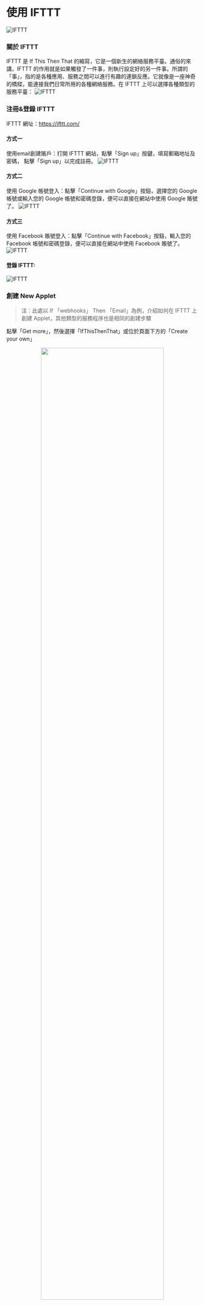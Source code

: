 # 使用 IFTTT

![IFTTT](../media/ifttt_mainPage.png)

### 關於 IFTTT

IFTTT 是 If This Then That 的縮寫，它是一個新生的網絡服務平臺。通俗的來講，IFTTT 的作用就是如果觸發了一件事，則執行設定好的另一件事。所謂的「事」，指的是各種應用、服務之間可以進行有趣的連鎖反應。它就像是一座神奇的橋樑，能連接我們日常所用的各種網絡服務。在 IFTTT 上可以選擇各種類型的服務平臺：
![IFTTT](../media/ifttt_1.png)

### 注冊&登錄 IFTTT

IFTTT 網址：https://ifttt.com/

#### 方式一

使用email創建賬戶：打開 IFTTT 網站，點擊「Sign up」按鍵，填寫郵箱地址及密碼， 點擊「Sign up」以完成註冊。
![IFTTT](../media/ifttt_signup.png)

#### 方式二

使用 Google 帳號登入：點擊「Continue with Google」按鈕，選擇您的 Google 帳號或輸入您的 Google 帳號和密碼登錄，便可以直接在網站中使用 Google 賬號了。
![IFTTT](../media/ifttt_google.png)

#### 方式三

使用 Facebook 賬號登入：點擊「Continue with Facebook」按鈕，輸入您的 Facebook 帳號和密碼登錄，便可以直接在網站中使用 Facebook 賬號了。
![IFTTT](../media/ifttt_facebook.png)

#### 登錄 IFTTT:
![IFTTT](../media/ifttt_signin.png)


### 創建 New Applet

> 注：此處以 If 「webhooks」 Then 「Email」為例，介紹如何在 IFTTT 上創建 Applet，其他類型的服務程序也是相同的創建步驟

點擊「Get more」，然後選擇「IfThisThenThat」或位於頁面下方的「Create your own」

<div style="text-align:center;margin:10px 0 10px 0;">
<img src="../media/ifttt_new_1.png" width=80%/>
<img src="../media/ifttt_new_2.png" width=70%/>
</div>

#### 添加 Webhooks

點擊「+This」

<div style="text-align:center;margin:10px 0 10px 0;">
<img src="../media/ifttt_new_3.png" width=80%/>
</div>

搜索並添加「webhooks」

<div style="text-align:center;margin:10px 0 10px 0;">
<img src="../media/ifttt_new_4.png" width=80%/>
</div>

#### 創建 trigger

點擊「Connect」按鈕連接「webhooks」，然後選擇「trigger」類型

<div style="text-align:center;margin:10px 0 10px 0;">
<img src="../media/ifttt_new_5.png" width=80%/>
</div>

填寫 Event 名字，點擊「Create trigger」完成 trigger 的創建

<div style="text-align:center;margin:10px 0 10px 0;">
<img src="../media/ifttt_new_6.png" width=40%/>
</div>

#### 添加 Email

點擊「Connect」按鈕連接「Email」，鏈接並驗證你的郵箱

<div style="text-align:center;margin:10px 0 10px 0;">
<img src="../media/ifttt_new_8.png" width=80%/>
</div>

#### 創建 Action

填入 PIN 碼，點擊「Connect」按鈕，然後選擇「Send me an email」

<div style="text-align:center;margin:10px 0 10px 0;">
<img src="../media/ifttt_new_9.png" width=80%/>
</div>

在「Subject」中填入郵件的標題，「body」中填入郵件的内容，填寫完成后點擊「Create action」

<div style="text-align:center;margin:10px 0 10px 0;">
<img src="../media/ifttt_new_10.png" width=40%/>
</div>

#### 成功創建 Applet

點擊「Finish」按鍵后即完成 Applet 的創建，界面跳轉回到主界面

> 此 Applet 的含義是儅教學模組的規定按鈕處於高（也即“打開”）的狀態時，通過觸發 Webhooks，就會向郵箱發送郵件

<div style="text-align:center;margin:10px 0 10px 0;">
<img src="../media/ifttt_new_11.png" width=40% />
<img src="../media/ifttt_new_12.png" width=80%/>
</div>

### 獲取 Applet 的 Key

每個 Applet 都有各自獨立且唯一的 Key，用於連接 CocoMod 和 Webhooks，程式會根據 Key ，找到並觸發對應 Applet 的事件，讓 Applet 去執行另外一個事件

在「My services」中點擊「Webhooks」

<div style="text-align:center;margin:10px 0 10px 0;">
<img src="../media/ifttt_key_1.png" width=80%/>
</div>

點擊「Documentation」

<div style="text-align:center;margin:10px 0 10px 0;">
<img src="../media/ifttt_key_2.png" width=80%/>
</div>

頁面中「Your key is:」後面的一串字母數字便是當前這個  Applet 的 Key

<div style="text-align:center;margin:10px 0 10px 0;">
<img src="../media/ifttt_key_3.png" width=80%/>
</div>

### 修改或刪除 Applet

點擊「Settings」

<div style="text-align:center;margin:10px 0 10px 0;">
<img src="../media/ifttt_setting_1.png" width=80%/>
</div>

修改 Applet 的内容：在界面中修改内容后點擊「Save」
刪除：直接點擊「Delete」

<div style="text-align:center;margin:10px 0 10px 0;">
<img src="../media/ifttt_setting_2.png" width=40%/>
</div>

若要修改或移除 Applet 中的 trigger，也同樣可以在每個 trigger 的「Settings」界面中進行操作

### 案例

如果教學模組電位器的數值高於預定值，就會觸發 Webhooks ，向郵箱發送郵件；否則不發送。

#### 模組組裝

將主機板模組、WiFi 通訊模組以及教學模組拼接在一起

> 注：必須先對主機板模組和 WiFi 通訊模組分別上傳對應模式下的積木程式后，再將這些模組拼接在一起

<div style="text-align:center;margin:0px 0 20px 0;">
  <img src="../media/ifttt_project1.jpg" width=40%/>
  </div>

#### 積木編程

##### 主機板模式:

程式下載： <a href="../xml/ifttt_project1/project1_main.xml" download >project1_main.xml</a>

<div style="text-align:center;margin:0px 0 20px 0;">
  <img src="../media/ifttt_project1.main.png"/>
  </div>

##### WiFi模式:

程式下載： <a href="../xml/ifttt_project1/project1_wifi.xml" download >project1_wifi.xml</a>

> 注：編寫程式時，請注意將聯網積木中的 WiFi 名稱和密碼改成你自己要連接的

<div style="text-align:center;margin:0px 0 20px 0;">
  <img src="../media/ifttt_project1.wifi.png"/>
  </div>

##### 最終效果

程式上傳完成後，轉動教學模組上的電位器，前往你的郵箱查看逆時針旋轉到數值較大時是否會有郵件發送過來

<div style="text-align:center;margin:0px 0 20px 0;">
  <img src="../media/ifttt_project1.result.png" width=70%/>
  </div>
